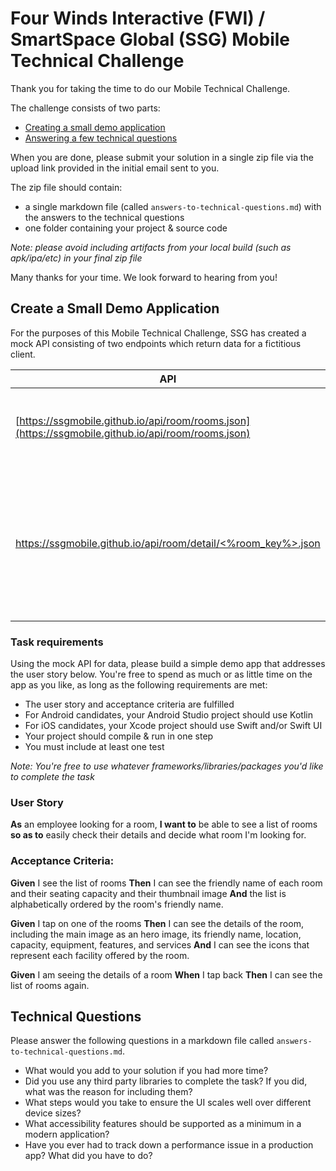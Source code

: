 # Four Winds Interactive (FWI) / SmartSpace Global (SSG) Mobile Technical Challenge

Thank you for taking the time to do our Mobile Technical Challenge.  

The challenge consists of two parts:  

- [Creating a small demo application](#create-a-small-demo-application)  
- [Answering a few technical questions](#technical-questions)  

When you are done, please submit your solution in a single zip file via the upload link provided in the initial email sent to you.

The zip file should contain:  
- a single markdown file (called `answers-to-technical-questions.md`) with the answers to the technical questions  
- one folder containing your project & source code  

_Note: please avoid including artifacts from your local build (such as apk/ipa/etc) in your final zip file_

Many thanks for your time. We look forward to hearing from you!  

## Create a Small Demo Application

For the purposes of this Mobile Technical Challenge, SSG has created a mock API consisting of two endpoints which return data for a fictitious client.

API | Purpose
------------ | -------------
[https://ssgmobile.github.io/api/room/rooms.json](https://ssgmobile.github.io/api/room/rooms.json) | Returns a list of meeting rooms in a building.
[https://ssgmobile.github.io/api/room/detail/<%room_key%>.json](https://ssgmobile.github.io/api/room/detail/0001.json) | Returns the name, location and various facilities offered by room with the given key. 

### Task requirements

Using the mock API for data, please build a simple demo app that addresses the user story below. You're free to spend as much or as little time on the app as you like, as long as the following requirements are met:  

- The user story and acceptance criteria are fulfilled
- For Android candidates, your Android Studio project should use Kotlin  
- For iOS candidates, your Xcode project should use Swift and/or Swift UI  
- Your project should compile & run in one step  
- You must include at least one test  

_Note: You're free to use whatever frameworks/libraries/packages you'd like to complete the task_  


### User Story
**As** an employee looking for a room, **I want to** be able to see a list of rooms **so as to** easily check their details and decide what room I'm looking for. 
 
### Acceptance Criteria:
**Given** I see the list of rooms
**Then** I can see the friendly name of each room and their seating capacity and their thumbnail image
**And** the list is alphabetically ordered by the room's friendly name.
 
**Given** I tap on one of the rooms
**Then** I can see the details of the room, including the main image as an hero image, its friendly name, location, capacity, equipment, features, and services
**And** I can see the icons that represent each facility offered by the room.
 
**Given** I am seeing the details of a room
**When** I tap back
**Then** I can see the list of rooms again.

## Technical Questions

Please answer the following questions in a markdown file called `answers-to-technical-questions.md`.

- What would you add to your solution if you had more time?
- Did you use any third party libraries to complete the task? If you did, what was the reason for including them?
- What steps would you take to ensure the UI scales well over different device sizes?
- What accessibility features should be supported as a minimum in a modern application?
- Have you ever had to track down a performance issue in a production app? What did you have to do?

